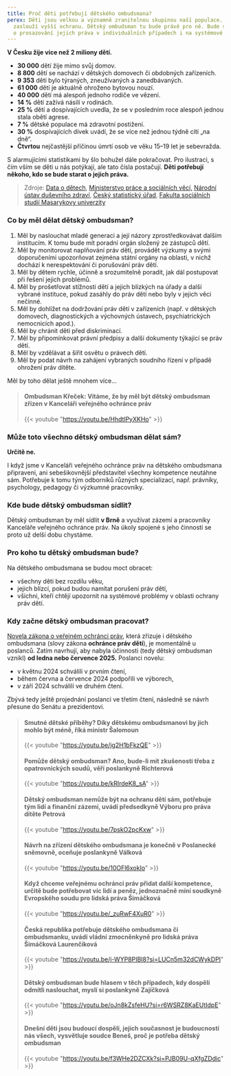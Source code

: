 ```yaml
---
title: Proč děti potřebují dětského ombudsmana?
perex: Děti jsou velkou a významně zranitelnou skupinou naší populace. Proto si
  zaslouží vyšší ochranu. Dětský ombudsman tu bude právě pro ně. Bude se starat
  o prosazování jejich práva v individuálních případech i na systémové úrovni.
---
```

**V Česku žije více než 2 miliony dětí.** 

* **30 000** dětí žije mimo svůj domov. 
* **8 800** dětí se nachází v dětských domovech či obdobných zařízeních. 
* **9 353** dětí bylo týraných, zneužívaných a zanedbávaných. 
* **61 000** dětí je aktuálně ohroženo bytovou nouzí. 
* **40 000** dětí má alespoň jednoho rodiče ve vězení. 
* **14 %** dětí zažívá násilí v rodinách. 
* **25 %** dětí a dospívajících uvedla, že se v posledním roce alespoň jednou stala obětí agrese. 
* **7 %** dětské populace má zdravotní postižení. 
* **30 %** dospívajících dívek uvádí, že se více než jednou týdně cítí „na dně“. 
* **Čtvrtou** nejčastější příčinou úmrtí osob ve věku 15–19 let je sebevražda. 

S alarmujícími statistikami by šlo bohužel dále pokračovat. Pro ilustraci, s čím vším se děti u nás potýkají, ale tato čísla postačují. **Děti potřebují někoho, kdo se bude starat o jejich práva.**

> Zdroje: [Data o dětech](https://dataodetech.cz/display/22), [Ministerstvo práce a sociálních věcí,](https://www.mpsv.cz/statistiky-1) [Národní ústav duševního zdraví](https://dzda.cz/), [Český statistický úřad](https://csu.gov.cz/produkty/deti-se-zdravotnim-postizenim-a-osoby-se-zdravotnim-postizenim-zijici-mimo-soukrome-domacnosti-2017-2018), [Fakulta sociálních studií Masarykovy univerzity](https://irtis.muni.cz/media/3137006/eu_kids_online_report_2018_cz_main.pdf)

### Co by měl dělat dětský ombudsman?

1. Měl by naslouchat mladé generaci a její názory zprostředkovávat dalším institucím. K tomu bude mít poradní orgán složený ze zástupců dětí.
2. Měl by monitorovat naplňování práv dětí, provádět výzkumy a svými doporučeními upozorňovat zejména státní orgány na oblasti, v nichž dochází k nerespektování či porušování práv dětí. 
3. Měl by dětem rychle, účinně a srozumitelně poradit, jak dál postupovat při řešení jejich problémů.
4. Měl by prošetřovat stížnosti dětí a jejich blízkých na úřady a další vybrané instituce, pokud zasáhly do práv dětí nebo byly v jejich věci nečinné. 
5. Měl by dohlížet na dodržování práv dětí v zařízeních (např. v dětských domovech, diagnostických a výchovných ústavech, psychiatrických nemocnicích apod.).
6. Měl by chránit děti před diskriminací.
7. Měl by připomínkovat právní předpisy a další dokumenty týkající se práv dětí.
8. Měl by vzdělávat a šířit osvětu o právech dětí.
9. Měl by podat návrh na zahájení vybraných soudního řízení v případě ohrožení práv dítěte. 

Měl by toho dělat ještě mnohem více... 

> #### Ombudsman Křeček: Vítáme, že by měl být dětský ombudsman zřízen v Kanceláři veřejného ochránce práv
>
> {{< youtube "https://youtu.be/HhdtlPyXKHo" >}}

### Může toto všechno dětský ombudsman dělat sám?

**Určitě ne.** 

I když jsme v Kanceláři veřejného ochránce práv na dětského ombudsmana připraveni, ani sebešikovnější představitel všechny kompetence neutáhne sám. Potřebuje k tomu tým odborníků různých specializací, např. právníky, psychology, pedagogy či výzkumné pracovníky.

### Kde bude dětský ombudsman sídlit?

Dětský ombudsman by měl sídlit **v Brně** a využívat zázemí a pracovníky Kanceláře veřejného ochránce práv. Na úkoly spojené s jeho činností se proto už delší dobu chystáme. 

### Pro koho tu dětský ombudsman bude?

Na dětského ombudsmana se budou moct obracet: 

* všechny děti bez rozdílu věku, 
* jejich blízcí, pokud budou namítat porušení práv dětí,
* všichni, kteří chtějí upozornit na systémové problémy v oblasti ochrany práv dětí. 

### Kdy začne dětský ombudsman pracovat?

[Novela zákona o veřejném ochránci práv](https://www.psp.cz/sqw/historie.sqw?o=9&T=688), která zřizuje i dětského ombudsmana (slovy zákona **ochránce práv dětí**), je momentálně u poslanců. Zatím navrhují, aby nabyla účinnosti (tedy dětský ombudsman vznikl) **od ledna nebo července 2025.** Poslanci novelu:

* v květnu 2024 schválili v prvním čtení, 
* během června a července 2024 podpořili ve výborech,
* v září 2024 schválili ve druhém čtení. 

Zbývá tedy ještě projednání poslanci ve třetím čtení, následně se návrh přesune do Senátu a prezidentovi. 

> #### Smutné dětské příběhy? Díky dětskému ombudsmanovi by jich mohlo být méně, říká ministr Šalomoun
>
> {{< youtube "https://youtu.be/jg2H1bFkzQE" >}}
>
> #### Pomůže dětský ombudsman? Ano, bude-li mít zkušenosti třeba z opatrovnických soudů, věří poslankyně Richterová
>
> {{< youtube "https://youtu.be/kRIrdeK8_sA" >}}
>
> #### Dětský ombudsman nemůže být na ochranu dětí sám, potřebuje tým lidí a finanční zázemí, uvádí předsedkyně Výboru pro práva dítěte Petrová
>
> {{< youtube "https://youtu.be/7pskO2pcKxw" >}}
>
> #### Návrh na zřízení dětského ombudsmana je konečně v Poslanecké sněmovně, oceňuje poslankyně Válková
>
> {{< youtube "https://youtu.be/10OFl6xokIo" >}}
>
> #### Když chceme veřejnému ochránci práv přidat další kompetence, určitě bude potřebovat víc lidí a peněz, jednoznačně míní soudkyně Evropského soudu pro lidská práva Šimáčková
>
> {{< youtube "https://youtu.be/_zuRwF4XuR0" >}}
>
> #### Česká republika potřebuje dětského ombudsmana či ombudsmanku, uvádí vládní zmocněnkyně pro lidská práva Šimáčková Laurenčíková
>
> {{< youtube "https://youtu.be/j-WYP8PIBI8?si=LUCn5m32dCWykDPI" >}}
>
> #### Dětský ombudsman bude hlasem v těch případech, kdy dospělí odmítli naslouchat, myslí si poslankyně Zajíčková
>
> {{< youtube "https://youtu.be/oJn8kZsfeHU?si=r6WSRZ8KaEUtIdpE" >}}
>
> #### Dnešní děti jsou budoucí dospělí, jejich současnost je budoucností nás všech, vysvětluje soudce Beneš, proč je potřeba dětský ombudsman
>
> {{< youtube "https://youtu.be/f3WHe2DZCXk?si=PJB09U-qXfgZDdic" >}}